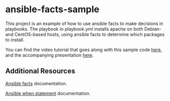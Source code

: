 # ansible-facts-sample

This project is an example of how to use ansible facts to make decisions in playbooks. The playbook in playbook.yml installs apache on both Debian- and CentOS-based hosts, using ansible facts to determine which packages to install.

You can find the video tutorial that goes along with this sample code [here](https://youtu.be/HeZzfQOpNb4), and the accompanying presentation [here](https://gitpitch.com/whboyd/ansible-facts-sample).

## Additional Resources

[Ansible facts](http://docs.ansible.com/ansible/latest/playbooks_variables.html#information-discovered-from-systems-facts) documentation.

[Ansible when statement](http://docs.ansible.com/ansible/latest/playbooks_conditionals.html#the-when-statement) documentation.